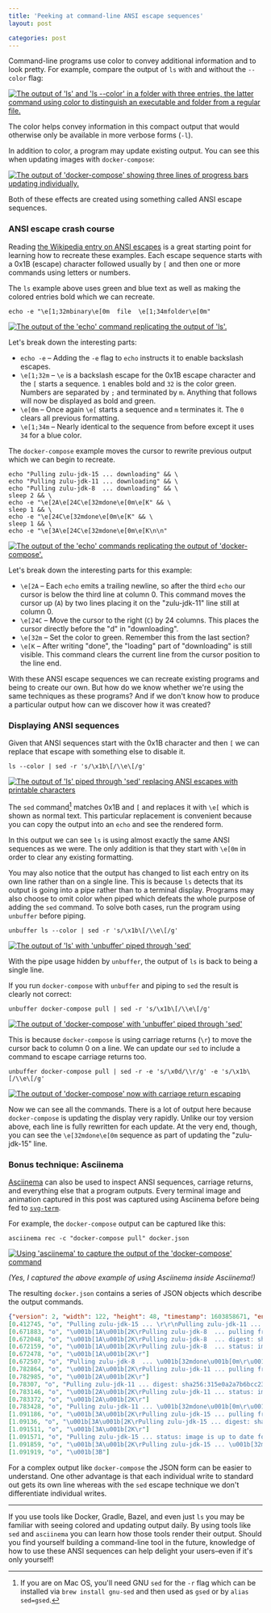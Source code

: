 ```yaml
---
title: 'Peeking at command-line ANSI escape sequences'
layout: post

categories: post
---
```


Command-line programs use color to convey additional information and to look pretty. For example, compare the output of `ls` with and without the `--color` flag:

<a href="/static/post-image/ansi-ls.svg"><img src="/static/post-image/ansi-ls.svg" alt="The output of 'ls' and 'ls --color' in a folder with three entries, the latter command using color to distinguish an executable and folder from a regular file."></a>

The color helps convey information in this compact output that would otherwise only be available in more verbose forms (`-l`).

In addition to color, a program may update existing output. You can see this when updating images with `docker-compose`:

<a href="/static/post-image/ansi-docker.svg"><img src="/static/post-image/ansi-docker.svg" alt="The output of 'docker-compose' showing three lines of progress bars updating individually."></a>

Both of these effects are created using something called ANSI escape sequences.


### ANSI escape crash course

Reading [the Wikipedia entry on ANSI escapes](https://en.wikipedia.org/wiki/ANSI_escape_code) is a great starting point for learning how to recreate these examples. Each escape sequence starts with a 0x1B (escape) character followed usually by `[` and then one or more commands using letters or numbers.

The `ls` example above uses green and blue text as well as making the colored entries bold which we can recreate.

```
echo -e "\e[1;32mbinary\e[0m  file  \e[1;34mfolder\e[0m"
```

<a href="/static/post-image/ansi-ls-echo.svg"><img src="/static/post-image/ansi-ls-echo.svg" alt="The output of the 'echo' command replicating the output of 'ls'."></a>

Let's break down the interesting parts:

 * `echo -e` – Adding the `-e` flag to `echo` instructs it to enable backslash escapes.
 * `\e[1;32m` – `\e` is a backslash escape for the 0x1B escape character and the `[` starts a sequence. `1` enables bold and `32` is the color green. Numbers are separated by `;` and terminated by `m`. Anything that follows will now be displayed as bold and green.
 * `\e[0m` – Once again `\e[` starts a sequence and `m` terminates it. The `0` clears all previous formatting.
 * `\e[1;34m` – Nearly identical to the sequence from before except it uses `34` for a blue color.

The `docker-compose` example moves the cursor to rewrite previous output which we can begin to recreate.

```
echo "Pulling zulu-jdk-15 ... downloading" && \
echo "Pulling zulu-jdk-11 ... downloading" && \
echo "Pulling zulu-jdk-8  ... downloading" && \
sleep 2 && \
echo -e "\e[2A\e[24C\e[32mdone\e[0m\e[K" && \
sleep 1 && \
echo -e "\e[24C\e[32mdone\e[0m\e[K" && \
sleep 1 && \
echo -e "\e[3A\e[24C\e[32mdone\e[0m\e[K\n\n"
```

<a href="/static/post-image/ansi-docker-echo.svg"><img src="/static/post-image/ansi-docker-echo.svg" alt="The output of the 'echo' commands replicating the output of 'docker-compose'."></a>

Let's break down the interesting parts for this example:

 * `\e[2A` – Each `echo` emits a trailing newline, so after the third `echo` our cursor is below the third line at column 0. This command moves the cursor up (`A`) by two lines placing it on the "zulu-jdk-11" line still at column 0.
 * `\e[24C` – Move the cursor to the right (`C`) by 24 columns. This places the cursor directly before the "d" in "downloading".
 * `\e[32m` – Set the color to green. Remember this from the last section?
 * `\e[K` – After writing "done", the "loading" part of "downloading" is still visible. This command clears the current line from the cursor position to the line end.

With these ANSI escape sequences we can recreate existing programs and being to create our own. But how do we know whether we're using the same techniques as these programs? And if we don't know how to produce a particular output how can we discover how it was created?


### Displaying ANSI sequences

Given that ANSI sequences start with the 0x1B character and then `[` we can replace that escape with something else to disable it.

```
ls --color | sed -r 's/\x1b\[/\\e\[/g'
```
<a href="/static/post-image/ansi-ls-sed.svg"><img src="/static/post-image/ansi-ls-sed.svg" alt="The output of 'ls' piped through 'sed' replacing ANSI escapes with printable characters"></a>

The `sed` command[^1] matches 0x1B and `[` and replaces it with `\e[` which is shown as normal text. This particular replacement is convenient because you can copy the output into an `echo` and see the rendered form.

 [^1]: If you are on Mac OS, you'll need GNU `sed` for the `-r` flag which can be installed via `brew install gnu-sed` and then used as `gsed` or by `alias sed=gsed`.

In this output we can see `ls` is using almost exactly the same ANSI sequences as we were. The only addition is that they start with `\e[0m` in order to clear any existing formatting.

You may also notice that the output has changed to list each entry on its own line rather than on a single line. This is because `ls` detects that its output is going into a pipe rather than to a terminal display. Programs may also choose to omit color when piped which defeats the whole purpose of adding the `sed` command. To solve both cases, run the program using `unbuffer` before piping.

```
unbuffer ls --color | sed -r 's/\x1b\[/\\e\[/g'
```
<a href="/static/post-image/ansi-ls-sed-unbuffer.svg"><img src="/static/post-image/ansi-ls-sed-unbuffer.svg" alt="The output of 'ls' with 'unbuffer' piped through 'sed'"></a>

With the pipe usage hidden by `unbuffer`, the output of `ls` is back to being a single line.

If you run `docker-compose` with `unbuffer` and piping to `sed` the result is clearly not correct:
```
unbuffer docker-compose pull | sed -r 's/\x1b\[/\\e\[/g'
```
<a href="/static/post-image/ansi-docker-sed.svg"><img src="/static/post-image/ansi-docker-sed.svg" alt="The output of 'docker-compose' with 'unbuffer' piped through 'sed'"></a>

This is because `docker-compose` is using carriage returns (`\r`) to move the cursor back to column 0 on a line. We can update our `sed` to include a command to escape carriage returns too.

```
unbuffer docker-compose pull | sed -r -e 's/\x0d/\\r/g' -e 's/\x1b\[/\\e\[/g'
```
<a href="/static/post-image/ansi-docker-sed-2.svg"><img src="/static/post-image/ansi-docker-sed-2.svg" alt="The output of 'docker-compose' now with carriage return escaping"></a>

Now we can see all the commands. There is a lot of output here because `docker-compose` is updating the display very rapidly. Unlike our toy version above, each line is fully rewritten for each update. At the very end, though, you can see the `\e[32mdone\e[0m` sequence as part of updating the "zulu-jdk-15" line.


### Bonus technique: Asciinema

[Asciinema](https://asciinema.org/) can also be used to inspect ANSI sequences, carriage returns, and everything else that a program outputs. Every terminal image and animation captured in this post was captured using Asciinema before being fed to [`svg-term`](https://github.com/marionebl/svg-term-cli).

For example, the `docker-compose` output can be captured like this:
```
asciinema rec -c "docker-compose pull" docker.json
```
<a href="/static/post-image/ansi-asciinema.svg"><img src="/static/post-image/ansi-asciinema.svg" alt="Using 'asciinema' to capture the output of the 'docker-compose' command"></a>

_(Yes, I captured the above example of using Asciinema inside Asciinema!)_

The resulting `docker.json` contains a series of JSON objects which describe the output commands.
```json
{"version": 2, "width": 122, "height": 48, "timestamp": 1603858671, "env": {"SHELL": "/bin/bash", "TERM": "xterm-256color"}}
[0.412745, "o", "Pulling zulu-jdk-15 ... \r\r\nPulling zulu-jdk-11 ... \r\r\nPulling zulu-jdk-8  ... \r\r\n"]
[0.671883, "o", "\u001b[1A\u001b[2K\rPulling zulu-jdk-8  ... pulling from azul/zulu-openjdk\r\u001b[1B"]
[0.672048, "o", "\u001b[1A\u001b[2K\rPulling zulu-jdk-8  ... digest: sha256:13d16ca0335fbe1df3...\r\u001b[1B"]
[0.672159, "o", "\u001b[1A\u001b[2K\rPulling zulu-jdk-8  ... status: image is up to date for a...\r\u001b[1B"]
[0.672478, "o", "\u001b[1A\u001b[2K\r"]
[0.672507, "o", "Pulling zulu-jdk-8  ... \u001b[32mdone\u001b[0m\r\u001b[1B"]
[0.782864, "o", "\u001b[2A\u001b[2K\rPulling zulu-jdk-11 ... pulling from azul/zulu-openjdk\r\u001b[2B"]
[0.782985, "o", "\u001b[2A\u001b[2K\r"]
[0.78307, "o", "Pulling zulu-jdk-11 ... digest: sha256:315e0a2a7b6bcc2343...\r\u001b[2B"]
[0.783146, "o", "\u001b[2A\u001b[2K\rPulling zulu-jdk-11 ... status: image is up to date for a...\r\u001b[2B"]
[0.783372, "o", "\u001b[2A\u001b[2K\r"]
[0.783428, "o", "Pulling zulu-jdk-11 ... \u001b[32mdone\u001b[0m\r\u001b[2B"]
[1.091186, "o", "\u001b[3A\u001b[2K\rPulling zulu-jdk-15 ... pulling from azul/zulu-openjdk\r\u001b[3B"]
[1.09136, "o", "\u001b[3A\u001b[2K\rPulling zulu-jdk-15 ... digest: sha256:bf2d25e46d2c9fc373...\r\u001b[3B"]
[1.091511, "o", "\u001b[3A\u001b[2K\r"]
[1.091571, "o", "Pulling zulu-jdk-15 ... status: image is up to date for a...\r\u001b[3B"]
[1.091859, "o", "\u001b[3A\u001b[2K\rPulling zulu-jdk-15 ... \u001b[32mdone\u001b[0m\r"]
[1.091919, "o", "\u001b[3B"]
```

For a complex output like `docker-compose` the JSON form can be easier to understand. One other advantage is that each individual write to standard out gets its own line whereas with the `sed` escape technique we don't differentiate individual writes.

---

If you use tools like Docker, Gradle, Bazel, and even just `ls` you may be familiar with seeing colored and updating output daily. By using tools like `sed` and `asciinema` you can learn how those tools render their output. Should you find yourself building a command-line tool in the future, knowledge of how to use these ANSI sequences can help delight your users–even if it's only yourself!